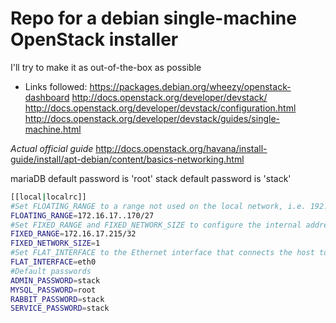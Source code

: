 # Repo for a debian single-machine OpenStack installer
I'll try to make it as out-of-the-box as possible

* Links followed:
https://packages.debian.org/wheezy/openstack-dashboard
http://docs.openstack.org/developer/devstack/
http://docs.openstack.org/developer/devstack/configuration.html
http://docs.openstack.org/developer/devstack/guides/single-machine.html

_Actual official guide_
http://docs.openstack.org/havana/install-guide/install/apt-debian/content/basics-networking.html

mariaDB default password is 'root'
stack default password is 'stack'
```bash
[[local|localrc]]
#Set FLOATING_RANGE to a range not used on the local network, i.e. 192.168.1.224/27. This configures IP addresses ending in 225-254 to be used as floating IPs.
FLOATING_RANGE=172.16.17..170/27
#Set FIXED_RANGE and FIXED_NETWORK_SIZE to configure the internal address space used by the instances.
FIXED_RANGE=172.16.17.215/32
FIXED_NETWORK_SIZE=1
#Set FLAT_INTERFACE to the Ethernet interface that connects the host to your local network. This is the interface that should be configured with the static IP address mentioned above.
FLAT_INTERFACE=eth0
#Default passwords
ADMIN_PASSWORD=stack
MYSQL_PASSWORD=root
RABBIT_PASSWORD=stack
SERVICE_PASSWORD=stack
```